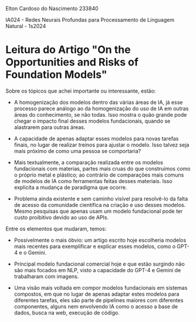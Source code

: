 
Elton Cardoso do Nascimento
233840

IA024 - Redes Neurais Profundas para Processamento de Linguagem Natural - 1s2024

# Leitura do Artigo "On the Opportunities and Risks of Foundation Models"

Sobre os tópicos que achei importante ou interessante, estão:

- A homogenização dos modelos dentro das várias áreas de IA, já esse processo parece análogo ao da homogenização do uso de IA em outras áreas do conhecimento, se não todas. Isso mostra o quão grande pode chegar o impacto final desses modelos fundacionais, quando se alastrarem para outras áreas.

- A capacidade de apenas adaptar esses modelos para novas tarefas finais, no lugar de realizar treinos para ajustar o modelo. Isso talvez seja mais próximo de como uma pessoa se comportaria?

- Mais textualmente, a comparação realizada entre os modelos fundacionais com materias, partes mais cruas do que construímos como o próprio metal e plástico; ao contrário de comparações mais comuns de modelos de IA como ferramentas feitas desses materiais. Isso explicíta a mudança de paradigma que ocorre.

- Problema ainda existente e sem caminho visível para resolvê-lo da falta de acesso da comunidade científica na criação e uso desses modelos. Mesmo pesquisas que apenas usam um modelo fundacional pode ter custo proibitivo devido ao uso de APIs.

Entre os elementos que mudaram, temos:

- Possivelmente o mais óbvio: um artigo escrito hoje escolheria modelos mais recentes para exemplificar e explicar esses modelos, como o GPT-4 e o Gemini.

- Principal modelo fundacional comercial hoje e que estão surgindo não são mais focados em NLP, visto a capacidade do GPT-4 e Gemini de trabalharam com imagens.

- Uma visão mais voltada em compor modelos fundacionais em sistemas compostos, em que no lugar de apenas adaptar estes modelos para diferentes tarefas, eles são parte de pipelines maiores com diferentes componentes, alguns nem envolvendo IA como o acesso a base de dados, busca na web, execução de código.